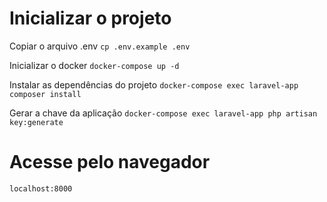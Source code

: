 # Inicializar o projeto

Copiar o arquivo .env
``` cp .env.example .env ```

Inicializar o docker
``` docker-compose up -d ```

Instalar as dependências do projeto
``` docker-compose exec laravel-app composer install ```

Gerar a chave da aplicação 
``` docker-compose exec laravel-app php artisan key:generate ``` 


# Acesse pelo navegador 
``` localhost:8000  ```
